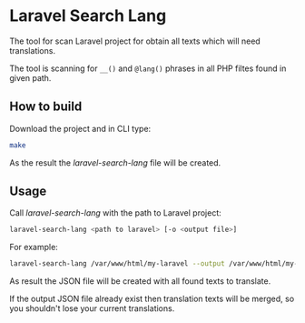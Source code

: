 # Laravel Search Lang

The tool for scan Laravel project for obtain all texts which will need translations.

The tool is scanning for `__()` and `@lang()` phrases in all PHP filtes found in given path.

## How to build

Download the project and in CLI type:

```bash
make
```

As the result the *laravel-search-lang* file will be created.

## Usage

Call *laravel-search-lang* with the path to Laravel project:

```bash
laravel-search-lang <path to laravel> [-o <output file>]
```

For example:

```bash
laravel-search-lang /var/www/html/my-laravel --output /var/www/html/my-laravel/resources/lang/pl.json
```

As result the JSON file will be created with all found texts to translate.

If the output JSON file already exist then translation texts will be merged, so you shouldn't lose your current translations.

